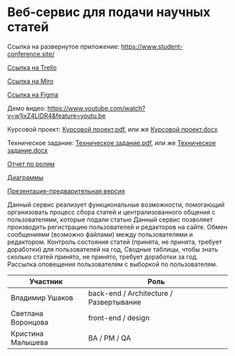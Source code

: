 # Веб-сервис для подачи научных статей

Ссылка на развернутое приложение: https://www.student-conference.site/

[Ссылка на Trello](https://trello.com/b/QfSvDBVm)

[Ссылка на Miro](https://miro.com/app/board/o9J_kvYaYp8=/)

[Ссылка на Figma](https://www.figma.com/file/JL1r2UOqa9HbH7RM5XHiO5/Project)

Демо видео: https://www.youtube.com/watch?v=w1jxZ4LlDR4&feature=youtu.be

Курсовой проект: [Курсовой проект.pdf](https://github.com/AurelVU/Conference-Site-VSU/blob/master/%D0%9A%D1%83%D1%80%D1%81%D0%BE%D0%B2%D0%BE%D0%B9%20%D0%BF%D1%80%D0%BE%D0%B5%D0%BA%D1%82.pdf), или же [Курсовой проект.docx](https://github.com/AurelVU/Conference-Site-VSU/blob/master/%D0%9A%D1%83%D1%80%D1%81%D0%BE%D0%B2%D0%BE%D0%B9%20%D0%BF%D1%80%D0%BE%D0%B5%D0%BA%D1%82.docx)

Техническое задание: [Техническое задание.pdf](https://github.com/AurelVU/Conference-Site-VSU/blob/master/%D0%A2%D0%B5%D1%85%D0%BD%D0%B8%D1%87%D0%B5%D1%81%D0%BA%D0%BE%D0%B5%20%D0%B7%D0%B0%D0%B4%D0%B0%D0%BD%D0%B8%D0%B5.PDF), или же [Техническое задание.docx](https://github.com/AurelVU/Conference-Site-VSU/blob/master/%D0%A2%D0%B5%D1%85%D0%BD%D0%B8%D1%87%D0%B5%D1%81%D0%BA%D0%BE%D0%B5%20%D0%B7%D0%B0%D0%B4%D0%B0%D0%BD%D0%B8%D0%B5.docx)

[Отчет по ролям](https://github.com/AurelVU/Conference-Site-VSU/blob/master/%D0%9E%D1%82%D1%87%D0%B5%D1%82%20%D0%BF%D0%BE%20%D1%80%D0%BE%D0%BB%D1%8F%D0%BC.pdf)

[Диаграммы](https://drive.google.com/file/d/1x1laUf76Dv2D-_XToOrk3S2qDLqoPx_w/view)

[Презентация-предварительная версия](https://github.com/AurelVU/Conference-Site-VSU/blob/master/%D0%9F%D1%80%D0%B5%D0%B7%D0%B5%D0%BD%D1%82%D0%B0%D1%86%D0%B8%D1%8F.pptx)

Данный сервис реализует функциональные возможности, помогающий организовать процесс сбора статей и централизованного общения с пользователями, которые подали статью
Данный сервис позволяет производить регистрацию пользователей и редакторов на сайте.
Обмен сообщениями (возможно файлами) между пользователями и редактором. 
Контроль состояния статей (принята, не принята, требует доработки) для пользователей на год, 
Сводные таблицы, чтобы знать сколько статей принято, не принято, требует доработки за год. 
Рассылка оповещения пользователям с выборкой по пользователям.

| Участник | Роль |
|---------|-------------|
| Владимир Ушаков |	back-end / Architecture / Развертывание |
| Светлана Воронцова | front-end / design |
| Кристина Малышева | BA / PM / QA |
